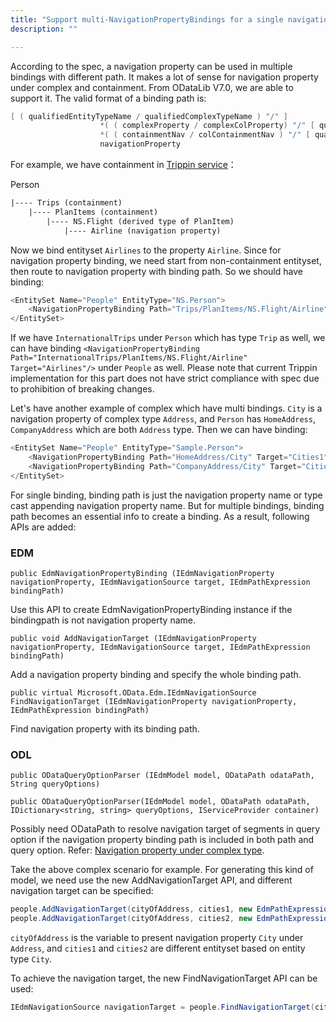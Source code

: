 ```yaml
---
title: "Support multi-NavigationPropertyBindings for a single navigation property"
description: ""

---
```


According to the spec, a navigation property can be used in multiple bindings with different path. It makes a lot of sense for navigation property under complex and containment. From ODataLib V7.0, we are able to support it.
The valid format of a binding path is:
```C#
[ ( qualifiedEntityTypeName / qualifiedComplexTypeName ) "/" ] 
                    *( ( complexProperty / complexColProperty) "/" [ qualifiedComplexTypeName "/" ] ) 
                    *( ( containmentNav / colContainmentNav ) "/" [ qualifiedEntityTypeName "/" ] )
                    navigationProperty
```

For example, we have containment in [Trippin service](https://services.odata.org/V4/(S(qqntzoewadope25a3bh2d5bi))/TripPinServiceRW/$metadata)：

Person

```html
|---- Trips (containment)
    |---- PlanItems (containment)
        |---- NS.Flight (derived type of PlanItem)
            |---- Airline (navigation property)
```

Now we bind entityset `Airlines` to the property `Airline`. Since for navigation property binding, we need start from non-containment entityset, then route to navigation property with binding path. So we should have binding:

```C#
<EntitySet Name="People" EntityType="NS.Person">
    <NavigationPropertyBinding Path="Trips/PlanItems/NS.Flight/Airline" Target="Airlines"/>
</EntitySet>
```

If we have `InternationalTrips` under `Person` which has type `Trip` as well, we can have binding `<NavigationPropertyBinding Path="InternationalTrips/PlanItems/NS.Flight/Airline" Target="Airlines"/>` under `People` as well.
Please note that current Trippin implementation for this part does not have strict compliance with spec due to prohibition of breaking changes.

Let's have another example of complex which have multi bindings. `City` is a navigation property of complex type `Address`, and `Person` has `HomeAddress`, `CompanyAddress` which are both `Address` type. Then we can have binding:

```C#
<EntitySet Name="People" EntityType="Sample.Person">
    <NavigationPropertyBinding Path="HomeAddress/City" Target="Cities1" />
    <NavigationPropertyBinding Path="CompanyAddress/City" Target="Cities2" />
</EntitySet>
```

For single binding, binding path is just the navigation property name or type cast appending navigation property name. But for multiple bindings, binding path becomes an essential info to create a binding.
As a result, following APIs are added:

### EDM ###
`public EdmNavigationPropertyBinding (IEdmNavigationProperty navigationProperty, IEdmNavigationSource target, IEdmPathExpression bindingPath)`

Use this API to create EdmNavigationPropertyBinding instance if the bindingpath is not navigation property name.

 `public void AddNavigationTarget (IEdmNavigationProperty navigationProperty, IEdmNavigationSource target, IEdmPathExpression bindingPath)`

Add a navigation property binding and specify the whole binding path.

`public virtual Microsoft.OData.Edm.IEdmNavigationSource FindNavigationTarget (IEdmNavigationProperty navigationProperty, IEdmPathExpression bindingPath)`

Find navigation property with its binding path.

### ODL ###
`public ODataQueryOptionParser (IEdmModel model, ODataPath odataPath, String queryOptions)`

`public ODataQueryOptionParser(IEdmModel model, ODataPath odataPath, IDictionary<string, string> queryOptions, IServiceProvider container)`

Possibly need ODataPath to resolve navigation target of segments in query option if the navigation property binding path is included in both path and query option. Refer: [Navigation property under complex type](https://luoyan0517.github.io/odata.net/v7/#06-18-navigation-under-complex).

Take the above complex scenario for example. For generating this kind of model, we need use the new AddNavigationTarget API, and different navigation target can be specified:

```C#
people.AddNavigationTarget(cityOfAddress, cities1, new EdmPathExpression("HomeAddress/City"));
people.AddNavigationTarget(cityOfAddress, cities2, new EdmPathExpression("Addresses/City"));
```

`cityOfAddress` is the variable to present navigation property `City` under `Address`, and `cities1` and `cities2` are different entityset based on entity type `City`.

To achieve the navigation target, the new FindNavigationTarget API can be used:

```C#
IEdmNavigationSource navigationTarget = people.FindNavigationTarget(cityOfAddress, new EdmPathExpression("HomeAddress/City"));
```
